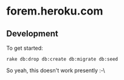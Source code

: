 # forem.heroku.com

## Development
To get started:

    rake db:drop db:create db:migrate db:seed

So yeah, this doesn't work presently :-\
